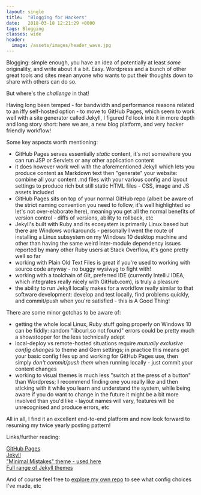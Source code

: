 ```yaml
---
layout: single
title:  "Blogging for Hackers"
date:   2018-03-18 12:21:29 +0000
tags: Blogging
classes: wide
header:
  image: /assets/images/header_wave.jpg
---
```

Blogging: simple enough, you have an idea of potentially at least _some_ originality, and write about it a bit. Easy. Wordpress and a bunch of other great tools and sites mean anyone who wants to put their thoughts down to share with others can do so.

But where's the *challenge* in that!

Having long been temped - for bandwidth and performance reasons related to an iffy self-hosted option - to move to GitHub Pages, which seem to work well with a site generator called Jekyll, I figured I'd look into it in more depth and long story short: here we are, a new blog platform, and very hacker friendly workflow!

Some key aspects worth mentioning:
- GitHub Pages serves essentially *static* content, it's not somewhere you can run JSP or Servlets or any other application content
- it does however work well with the aforementioned Jekyll which lets you produce content as Markdown text then "generate" your website: combine all your content .md files with your various config and layout settings to produce rich but still static HTML files - CSS, image and JS assets included
- GitHub Pages sits on top of your normal GitHub repo (albeit be aware of the strict naming convention you need to follow, it's well highlighted so let's not over-elaborate here), meaning you get all the normal benefits of version control - diffs of versions, ability to rollback, etc
- Jekyll's built with Ruby and its ecosystem is primarily Linux based but there are Windows workarounds - personally I went the route of installing a Linux subsystem on my Windows 10 desktop machine and other than having the same weird inter-module dependency issues reported by many other Ruby users at Stack Overflow, it's gone pretty well so far
- working with Plain Old Text Files is great if you're used to working with source code anyway - no buggy wysiwyg to fight with!
- working with a toolchain of Git, preferred IDE (currently IntelliJ IDEA, which integrates really nicely with GitHub.com), is truly a pleasure
- the ability to run Jekyll locally makes for a workflow really similar to that software development: develop and test locally, find problems quickly, and commit/push when you're satisfied - this is A Good Thing!   

There are some minor gotchas to be aware of:
- getting the whole local Linux, Ruby stuff going properly on Windows 10 can be fiddly: random "libcurl.so not found" errors could be pretty much a showstopper for the less technically adept 
- local-deploy vs remote-hosted situations require _mutually exclusive config changes_ to theme and Gem settings; in practice this means get your basic config files up and working for GitHub Pages use, then simply _don't commit/push them_ when running locally - just commit your content changes 
- working to visual themes is much less "switch at the press of a button" than Wordpress; I recommend finding one you really like and then sticking with it while you learn and understand the system, while being aware if you do want to change in the future it might be a bit more involved than you'd like - layout names will vary, features will be unrecognised and produce errors, etc

All in all, I find it an excellent end-to-end platform and now look forward to resuming my twice yearly posting pattern!

Links/further reading:

[GitHub Pages](https://pages.github.com/)  
[Jekyll](https://jekyllrb.com/docs/github-pages/)  
["Minimal Mistakes" theme - used here](https://mmistakes.github.io/minimal-mistakes/)  
[Full range of Jekyll themes](http://jekyllthemes.org/)  

And of course feel free to [explore my own repo](https://github.com/mcconnellsoftware/mcconnellsoftware.github.io) to see what config choices I've made, etc
